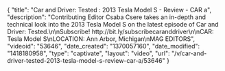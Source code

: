 {
    "title": "Car and Driver: Tested : 2013 Tesla Model S - Review - CAR a",
    "description": "Contributing Editor Csaba Csere takes an in-depth and technical look into the 2013 Tesla Model S on the latest episode of Car and Driver: Tested.\n\nSubscribe! http:\/\/bit.ly\/subscribecaranddriver\n\nCAR: Tesla Model S\nLOCATION: Ann Arbor, Michigan\nMAG EDITORS",
    "videoid": "53646",
    "date_created": "1370057160",
    "date_modified": "1418180958",
    "type": "captivate",
    "layout": "video",
    "url": "\/v\/car-and-driver-tested-2013-tesla-model-s-review-car-a\/53646"
}